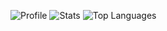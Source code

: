 ![Profile](http://github-profile-summary-cards.vercel.app/api/cards/profile-details?username=kaspesk&theme=github_dark)
![Stats](http://github-profile-summary-cards.vercel.app/api/cards/stats?username=kaspesk&theme=github_dark)
![Top Languages](http://github-profile-summary-cards.vercel.app/api/cards/repos-per-language?username=kaspesk&theme=github_dark)
